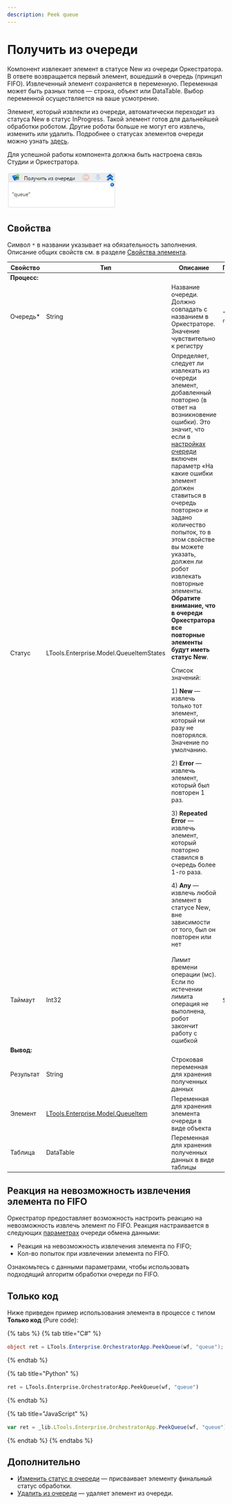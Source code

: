 ```yaml
---
description: Peek queue
---
```


# Получить из очереди

Компонент извлекает элемент в статусе New из очереди Оркестратора. В ответе возвращается первый элемент, вошедший в очередь (принцип FIFO). Извлеченный элемент сохраняется в переменную. Переменная может быть разных типов — строка, объект или DataTable. Выбор переменной осуществляется на ваше усмотрение. 

Элемент, который извлекли из очереди, автоматически переходит из статуса New в статус InProgress. Такой элемент готов для дальнейшей обработки роботом. Другие роботы больше не могут его извлечь, изменить или удалить. Подробнее о статусах элементов очереди можно узнать [здесь](https://docs.primo-rpa.ru/primo-rpa/orchestrator/basics/data-queues/items#statusy-elementa).

Для успешной работы компонента должна быть настроена связь Студии и Оркестратора.

![](<../../../../.gitbook/assets/image (393).png>)

## Свойства
Символ `*` в названии указывает на обязательность заполнения. Описание общих свойств см. в разделе [Свойства элемента](https://docs.primo-rpa.ru/primo-rpa/primo-studio/process/elements#svoistva-elementa).

| Свойство  | Тип    | Описание                                  | Пример       | 
| --------- | ------ | ----------------------------------------- | ------------ | 
| **Процесс:** |     |  |  |  
| Очередь\* | String | Название очереди. Должно совпадать с названием в Оркестраторе. Значение чувствительно к регистру | `"Queue name"` | 
| Статус    | LTools.Enterprise.Model.QueueItemStates | Определяет, следует ли извлекать из очереди элемент, добавленный повторно (в ответ на возникновение ошибки). Это значит, что если в [настройках очереди](https://docs.primo-rpa.ru/primo-rpa/orchestrator/basics/data-queues#parametry-ocheredi-obmena-dannymi) включен параметр «На какие ошибки элемент должен ставиться в очередь повторно» и задано количество попыток, то в этом свойстве вы можете указать, должен ли робот извлекать повторные элементы. **Обратите внимание, что в очереди Оркестратора все повторные элементы будут иметь статус New**. <p>Список значений:</p> <p>1) **New** — извлечь только тот элемент, который ни разу не повторялся. Значение по умолчанию.</p> <p>2) **Error** — извлечь элемент, который был повторен 1 раз. </p><p>3) **Repeated Error** — извлечь элемент, который повторно ставился в очередь более 1-го раза. </p><p>4) **Any** — извлечь любой элемент в статусе New, вне зависимости от того, был он повторен или нет</p> |   
| Таймаут   | Int32  | Лимит времени операции (мс). Если по истечении лимита операция не выполнена, робот закончит работу с ошибкой | `5000` |
| **Вывод:** |     |    |
| Результат  | String | Строковая переменная для хранения полученных данных |
| Элемент    | [LTools.Enterprise.Model.QueueItem](https://docs.primo-rpa.ru/primo-rpa/g_elements/el_basic/els_orch/els_queues/datatypes) | Переменная для хранения элемента очереди в виде объекта | 
| Таблица    | DataTable | Переменная для хранения полученных данных в виде таблицы | 


## Реакция на невозможность извлечения элемента по FIFO

Оркестратор предоставляет возможность настроить реакцию на невозможность извлечь элемент по FIFO. Реакция настраивается в следующих [параметрах](https://docs.primo-rpa.ru/primo-rpa/orchestrator/basics/data-queues#parametry-ocheredi-obmena-dannymi) очереди обмена данными:
* Реакция на невозможность извлечения элемента по FIFO;
* Кол-во попыток при извлечении элемента по FIFO.

Ознакомьтесь с данными параметрами, чтобы использовать подходящий алгоритм обработки очереди по FIFO.

## Только код
Ниже приведен пример использования элемента в процессе с типом **Только код** (Pure code):

{% tabs %}
{% tab title="C#" %}
```csharp
object ret = LTools.Enterprise.OrchestratorApp.PeekQueue(wf, "queue");
```
{% endtab %}

{% tab title="Python" %}
```python
ret = LTools.Enterprise.OrchestratorApp.PeekQueue(wf, "queue")
```
{% endtab %}

{% tab title="JavaScript" %}
```javascript
var ret = _lib.LTools.Enterprise.OrchestratorApp.PeekQueue(wf, "queue");
```
{% endtab %}
{% endtabs %}

## Дополнительно
* [Изменить статус в очереди](https://docs.primo-rpa.ru/primo-rpa/g_elements/el_basic/els_orch/els_queues/changequeueitemstate) — присваивает элементу финальный статус обработки. 
* [Удалить из очереди](https://docs.primo-rpa.ru/primo-rpa/g_elements/el_basic/els_orch/els_queues/deletefromqueue) — удаляет элемент из очереди.
